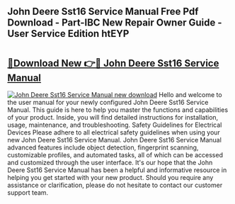 ## John Deere Sst16 Service Manual Free Pdf Download - Part-IBC New Repair Owner Guide - User Service Edition htEYP

# <h2><a href="http://bc77898.oget.top/?id=John+Deere+Sst16+Service+Manual">🔗Download New 👉🔴 John Deere Sst16 Service Manual</a></h2>

[![John Deere Sst16 Service Manual new download](https://i.imgur.com/5g1atiW.png)](http://bc77898.oget.top/?id=John+Deere+Sst16+Service+Manual)
Hello and welcome to the user manual for your newly configured John Deere Sst16 Service Manual. This guide is here to help you master the functions and capabilities of your product. Inside, you will find detailed instructions for installation, usage, maintenance, and troubleshooting. Safety Guidelines for Electrical Devices Please adhere to all electrical safety guidelines when using your new John Deere Sst16 Service Manual. John Deere Sst16 Service Manual advanced features include object detection, fingerprint scanning, customizable profiles, and automated tasks, all of which can be accessed and customized through the user interface. It's our hope that the John Deere Sst16 Service Manual has been a helpful and informative resource in helping you get started with your new product. Should you require any assistance or clarification, please do not hesitate to contact our customer support team.
